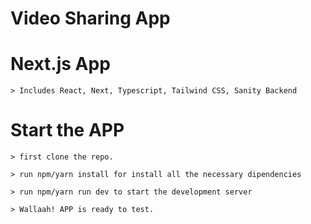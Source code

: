 # Video Sharing App 


# Next.js App

    > Includes React, Next, Typescript, Tailwind CSS, Sanity Backend

# Start the APP

    > first clone the repo.

    > run npm/yarn install for install all the necessary dipendencies
    
    > run npm/yarn run dev to start the development server

    > Wallaah! APP is ready to test.
 
